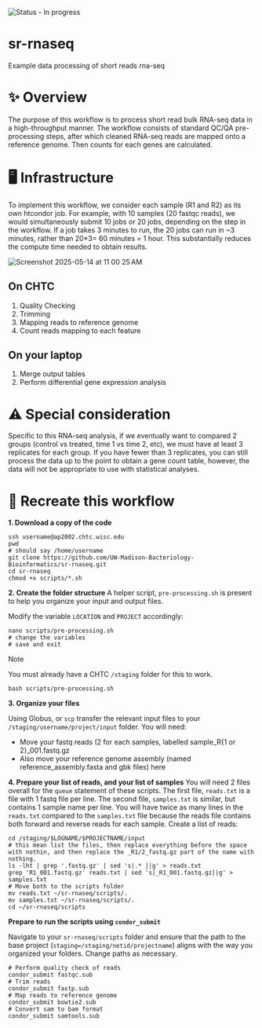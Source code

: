 ![Status - In progress](https://img.shields.io/badge/Status-InProgress-2ea44f)

# sr-rnaseq
Example data processing of short reads rna-seq

# ✨ Overview

The purpose of this workflow is to process short read bulk RNA-seq data in a high-throughput manner. The workflow consists of standard QC/QA pre-processing steps, after which cleaned RNA-seq reads are mapped onto a reference genome. Then counts for each genes are calculated.

# 🖥️  Infrastructure

To implement this workflow, we consider each sample (R1 and R2) as its own htcondor job. For example, with 10 samples (20 fastqc reads), we would simultaneously submit 10 jobs or 20 jobs, depending on the step in the workflow.
If a job takes 3 minutes to run, the 20 jobs can run in ~3 minutes, rather than 20*3= 60 minutes = 1 hour. 
This substantially reduces the compute time needed to obtain results.

![Screenshot 2025-05-14 at 11 00 25 AM](https://github.com/user-attachments/assets/4f212680-7831-4360-a23c-6189cda9bd94)


## On CHTC
1. Quality Checking
2. Trimming
3. Mapping reads to reference genome
4. Count reads mapping to each feature

## On your laptop
1. Merge output tables
2. Perform differential gene expression analysis

# ⚠️ Special consideration

Specific to this RNA-seq analysis, if we eventually want to compared 2 groups (control vs treated, time 1 vs time 2, etc), we must have at least 3 replicates for each group.
If you have fewer than 3 replicates, you can still process the data up to the point to obtain a gene count table, however, the data will not be appropriate to use with statistical analyses.

# 🔁 Recreate this workflow

**1. Download a copy of the code**

```
ssh username@ap2002.chtc.wisc.edu
pwd
# should say /home/username
git clone https://github.com/UW-Madison-Bacteriology-Bioinformatics/sr-rnaseq.git
cd sr-rnaseq
chmod +x scripts/*.sh
```

**2. Create the folder structure**
A helper script, `pre-processing.sh` is present to help you organize your input and output files.

Modify the variable `LOCATION` and `PROJECT` accordingly:
```
nano scripts/pre-processing.sh
# change the variables
# save and exit
```

> [!NOTE]  
> You must already have a CHTC `/staging` folder for this to work.

```
bash scripts/pre-processing.sh
```

**3. Organize your files**

Using Globus, or `scp` transfer the relevant input files to your `/staging/username/project/input` folder.
You will need:
 - Move your fastq reads (2 for each samples, labelled sample_R{1 or 2}_001.fastq.gz
 - Also move your reference genome assembly (named reference_assembly.fasta and gbk files) here

**4. Prepare your list of reads, and your list of samples**
You will need 2 files overall for the `queue` statement of these scripts.
The first file, `reads.txt` is a file with 1 fastq file per line.
The second file, `samples.txt` is similar, but contains 1 sample name per line.
You will have twice as many lines in the `reads.txt` compared to the `samples.txt` file because the reads file contains both forward and reverse reads for each sample.
Create a list of reads:

```
cd /staging/$LOGNAME/$PROJECTNAME/input
# this mean list the files, then replace everything before the space with nothin, and then replace the _R1/2_fastq.gz part of the name with nothing.
ls -lht | grep '.fastq.gz' | sed 's|.* ||g' > reads.txt
grep 'R1_001.fastq.gz' reads.txt | sed 's|_R1_001.fastq.gz||g' > samples.txt
# Move both to the scripts folder
mv reads.txt ~/sr-rnaseq/scripts/.
mv samples.txt ~/sr-rnaseq/scripts/.
cd ~/sr-rnaseq/scripts
```

**Prepare to run the scripts using `condor_submit`**

Navigate to your `sr-rnaseq/scripts` folder and ensure that the path to the base project (`staging=/staging/netid/projectname`) aligns with the way you organized your folders.
Change paths as necessary.

```
# Perform quality check of reads
condor_submit fastqc.sub
# Trim reads
condor_submit fastp.sub
# Map reads to reference genome
condor_submit bowtie2.sub
# Convert sam to bam format
condor_submit samtools.sub
```

